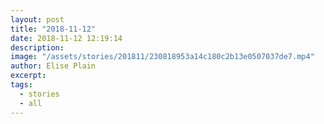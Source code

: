 ```yaml
---
layout: post
title: "2018-11-12"
date: 2018-11-12 12:19:14
description: 
image: "/assets/stories/201811/230818953a14c180c2b13e0507037de7.mp4"
author: Elise Plain
excerpt: 
tags: 
  - stories
  - all
---
```



<p></p>
